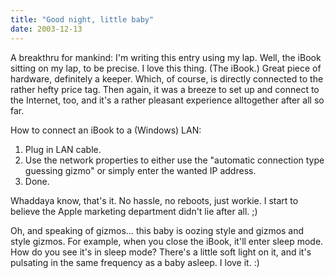 ```yaml
---
title: "Good night, little baby"
date: 2003-12-13
---
```


A breakthru for mankind: I'm writing this entry using my lap. Well, the iBook sitting on my lap, to be precise. I love this thing. (The iBook.) Great piece of hardware, definitely a keeper. Which, of course, is directly connected to the rather hefty price tag. Then again, it was a breeze to set up and connect to the Internet, too, and it's a rather pleasant experience alltogether after all so far.

How to connect an iBook to a (Windows) LAN:

1. Plug in LAN cable.
2. Use the network properties to either use the "automatic connection type guessing gizmo" or simply enter the wanted IP address.
3. Done.

Whaddaya know, that's it. No hassle, no reboots, just workie. I start to believe the Apple marketing department didn't lie after all. ;)

Oh, and speaking of gizmos… this baby is oozing style and gizmos and style gizmos. For example, when you close the iBook, it'll enter sleep mode. How do you see it's in sleep mode? There's a little soft light on it, and it's pulsating in the same frequency as a baby asleep. I love it. :)

